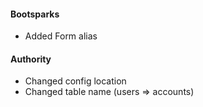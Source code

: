 #### Bootsparks
- Added Form alias


#### Authority
- Changed config location
- Changed table name (users => accounts)